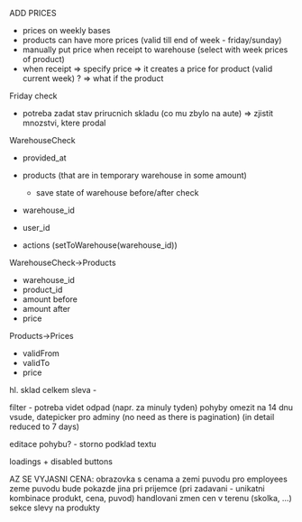 ADD PRICES
- prices on weekly bases
- products can have more prices (valid till end of week - friday/sunday)
- manually put price when receipt to warehouse (select with week prices of product)
- when receipt => specify price => it creates a price for product (valid current week) ? => what if the product 

Friday check
- potreba zadat stav prirucnich skladu (co mu zbylo na aute) => zjistit mnozstvi, ktere prodal

WarehouseCheck
- provided_at
- products (that are in temporary warehouse in some amount)
  - save state of warehouse before/after check
- warehouse_id
- user_id

- actions (setToWarehouse(warehouse_id))

WarehouseCheck->Products
- warehouse_id
- product_id
- amount before
- amount after
- price


Products->Prices
- validFrom
- validTo
- price

hl. sklad celkem
sleva - 

filter - potreba videt odpad (napr. za minuly tyden)
pohyby omezit na 14 dnu vsude, datepicker pro adminy 
(no need as there is pagination)
(in detail reduced to 7 days)


editace pohybu? - storno
podklad textu

loadings + disabled buttons


AZ SE VYJASNI CENA:
obrazovka s cenama a zemi puvodu pro employees
zeme puvodu bude pokazde jina pri prijemce (pri zadavani - unikatni kombinace produkt, cena, puvod)
handlovani zmen cen v terenu (skolka, ...) sekce slevy na produkty
